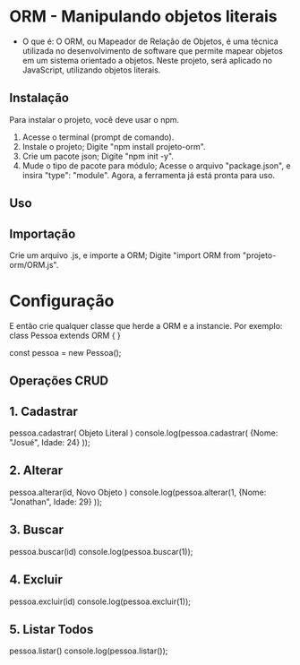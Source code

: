 # ORM - Manipulando objetos literais
- O que é:
O ORM, ou Mapeador de Relação de Objetos, é uma técnica utilizada no desenvolvimento de software que permite mapear objetos em um sistema orientado a objetos. Neste projeto, será aplicado no JavaScript, utilizando objetos literais.

## Instalação
Para instalar o projeto, você deve usar o npm.
1. Acesse o terminal (prompt de comando).
2. Instale o projeto; Digite "npm install projeto-orm".
3. Crie um pacote json; Digite "npm init -y".
4. Mude o tipo de pacote para módulo; Acesse o arquivo "package.json", e insira "type": "module".
Agora, a ferramenta já está pronta para uso.


## Uso
## Importação
Crie um arquivo .js, e importe a ORM; Digite "import ORM from "projeto-orm/ORM.js".

# Configuração
E então crie qualquer classe que herde a ORM e a instancie. Por exemplo:
class Pessoa extends ORM {
}

const pessoa = new Pessoa();


## Operações CRUD
## 1. Cadastrar
pessoa.cadastrar( Objeto Literal )
console.log(pessoa.cadastrar( {Nome: "Josué", Idade: 24} ));

## 2. Alterar
pessoa.alterar(id, Novo Objeto )
console.log(pessoa.alterar(1, {Nome: "Jonathan", Idade: 29} ));

## 3. Buscar
pessoa.buscar(id)
console.log(pessoa.buscar(1));

## 4. Excluir
pessoa.excluir(id)
console.log(pessoa.excluir(1));

## 5. Listar Todos
pessoa.listar()
console.log(pessoa.listar());